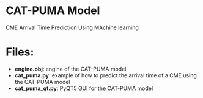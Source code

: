 # CAT-PUMA Model
CME Arrival Time Prediction Using MAchine learning
# Files:
* __engine.obj__: engine of the CAT-PUMA model
* __cat_puma.py__: example of how to predict the arrival time of a CME using the CAT-PUMA model
* __cat_puma_qt.py__: PyQT5 GUI for the CAT-PUMA model
